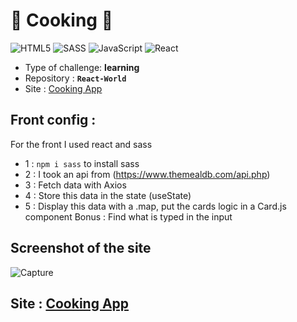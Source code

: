 # 🚀 Cooking 🚀

![HTML5](https://img.shields.io/badge/html5-%23E34F26.svg?style=for-the-badge&logo=html5&logoColor=white) ![SASS](https://img.shields.io/badge/SASS-hotpink.svg?style=for-the-badge&logo=SASS&logoColor=white) ![JavaScript](https://img.shields.io/badge/javascript-%23323330.svg?style=for-the-badge&logo=javascript&logoColor=%23F7DF1E) ![React](https://img.shields.io/badge/react-%2320232a.svg?style=for-the-badge&logo=react&logoColor=%2361DAFB)
- Type of challenge: **learning**
- Repository : **`React-World`**
- Site : <a href="https://cooking-app-react.netlify.app/" target="_blank"> Cooking App </a>


## Front config :

For the front I used react and sass

- 1 : `npm i sass` to install sass
- 2 : I took an api from (https://www.themealdb.com/api.php)
- 3 : Fetch data with Axios
- 4 : Store this data in the state (useState)
- 5 : Display this data with a .map, put the cards logic in a Card.js component
Bonus : Find what is typed in the input


## Screenshot of the site

![Capture](https://user-images.githubusercontent.com/98493546/183753601-de8a4d23-b673-4c45-844b-cce70ae7cd14.PNG)

## Site : <a href="https://cooking-app-react.netlify.app/" target="_blank"> Cooking App </a>

